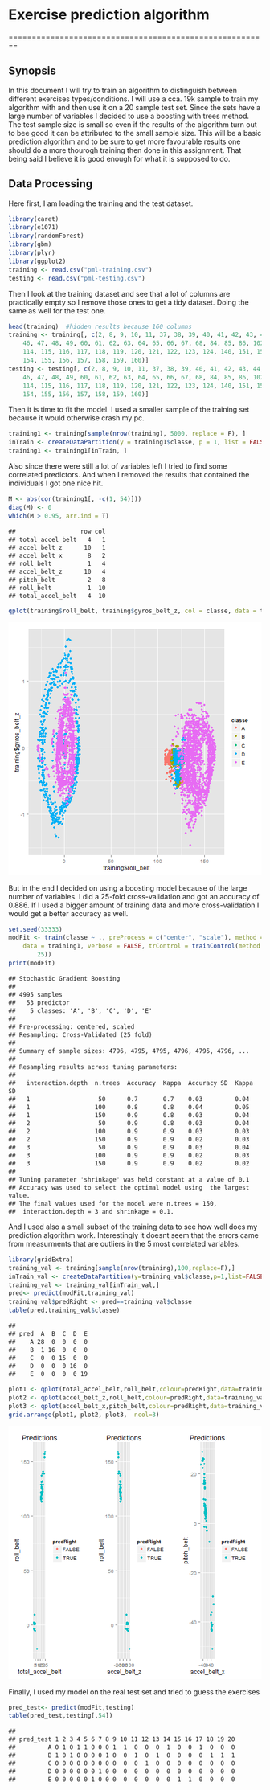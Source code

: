 # Exercise prediction algorithm 
========================================================


## Synopsis

In this document I will try to train an algorithm to distinguish between different exercises types/conditions. I will use a cca. 19k sample to train my algorithm with and then use it on a 20 sample test set. Since the sets have a large number of variables I decided to use a boosting with trees method. The test sample size is small so even if the results of the algorithm turn out to bee good it can be attributed to the small sample size. This will be a basic prediction algorithm and to be sure to get more favourable results one should do a more thourogh training then done in this assignment. That being said I believe it is good enough for what it is supposed to do. 

## Data Processing 

Here first, I am loading the training and the test dataset.


```r
library(caret)
library(e1071)
library(randomForest)
library(gbm)
library(plyr)
library(ggplot2)
training <- read.csv("pml-training.csv")
testing <- read.csv("pml-testing.csv")
```

Then I look at the training dataset and see that a lot of columns are practically empty so I remove those ones to get a tidy dataset. Doing the same as well for the test one.


```r
head(training)  #hidden results because 160 columns
training <- training[, c(2, 8, 9, 10, 11, 37, 38, 39, 40, 41, 42, 43, 44, 45, 
    46, 47, 48, 49, 60, 61, 62, 63, 64, 65, 66, 67, 68, 84, 85, 86, 102, 113, 
    114, 115, 116, 117, 118, 119, 120, 121, 122, 123, 124, 140, 151, 152, 153, 
    154, 155, 156, 157, 158, 159, 160)]
testing <- testing[, c(2, 8, 9, 10, 11, 37, 38, 39, 40, 41, 42, 43, 44, 45, 
    46, 47, 48, 49, 60, 61, 62, 63, 64, 65, 66, 67, 68, 84, 85, 86, 102, 113, 
    114, 115, 116, 117, 118, 119, 120, 121, 122, 123, 124, 140, 151, 152, 153, 
    154, 155, 156, 157, 158, 159, 160)]
```

Then it is time to fit the model. I used a smaller sample of the training set because it would otherwise crash my pc.


```r
training1 <- training[sample(nrow(training), 5000, replace = F), ]
inTrain <- createDataPartition(y = training1$classe, p = 1, list = FALSE)
training1 <- training1[inTrain, ]
```

Also since there were still a lot of variables left I tried to find some correlated predictors. And when I removed the results that contained the individuals I got one nice hit.


```r
M <- abs(cor(training1[, -c(1, 54)]))
diag(M) <- 0
which(M > 0.95, arr.ind = T)
```

```
##                  row col
## total_accel_belt   4   1
## accel_belt_z      10   1
## accel_belt_x       8   2
## roll_belt          1   4
## accel_belt_z      10   4
## pitch_belt         2   8
## roll_belt          1  10
## total_accel_belt   4  10
```

```r
qplot(training$roll_belt, training$gyros_belt_z, col = classe, data = training)
```

![plot of chunk unnamed-chunk-4](figure/unnamed-chunk-4.png) 

But in the end I decided on using a boosting model because of the large number of variables. I did a 25-fold cross-validation and got an accuracy of 0.886. If I used a bigger amount of training data and more cross-validation I would get a better accuracy as well.


```r
set.seed(33333)
modFit <- train(classe ~ ., preProcess = c("center", "scale"), method = "gbm", 
    data = training1, verbose = FALSE, trControl = trainControl(method = "cv", 
        25))
print(modFit)
```

```
## Stochastic Gradient Boosting 
## 
## 4995 samples
##   53 predictor
##    5 classes: 'A', 'B', 'C', 'D', 'E' 
## 
## Pre-processing: centered, scaled 
## Resampling: Cross-Validated (25 fold) 
## 
## Summary of sample sizes: 4796, 4795, 4795, 4796, 4795, 4796, ... 
## 
## Resampling results across tuning parameters:
## 
##   interaction.depth  n.trees  Accuracy  Kappa  Accuracy SD  Kappa SD
##   1                   50      0.7       0.7    0.03         0.04    
##   1                  100      0.8       0.8    0.04         0.05    
##   1                  150      0.9       0.8    0.03         0.04    
##   2                   50      0.9       0.8    0.03         0.04    
##   2                  100      0.9       0.9    0.03         0.03    
##   2                  150      0.9       0.9    0.02         0.03    
##   3                   50      0.9       0.9    0.03         0.04    
##   3                  100      0.9       0.9    0.02         0.03    
##   3                  150      0.9       0.9    0.02         0.02    
## 
## Tuning parameter 'shrinkage' was held constant at a value of 0.1
## Accuracy was used to select the optimal model using  the largest value.
## The final values used for the model were n.trees = 150,
##  interaction.depth = 3 and shrinkage = 0.1.
```

And I used also a small subset of the training data to see how well does my prediction algorithm work. Interestingly it doesnt seem that the errors came from measurments that are outliers in the 5 most correlated variables.


```r
library(gridExtra)
training_val <- training[sample(nrow(training),100,replace=F),]
inTrain_val <- createDataPartition(y=training_val$classe,p=1,list=FALSE)
training_val <- training_val[inTrain_val,]
pred<- predict(modFit,training_val)
training_val$predRight <- pred==training_val$classe
table(pred,training_val$classe)
```

```
##     
## pred  A  B  C  D  E
##    A 28  0  0  0  0
##    B  1 16  0  0  0
##    C  0  0 15  0  0
##    D  0  0  0 16  0
##    E  0  0  0  0 19
```

```r
plot1 <- qplot(total_accel_belt,roll_belt,colour=predRight,data=training_val,main="Predictions")
plot2 <- qplot(accel_belt_z,roll_belt,colour=predRight,data=training_val,main="Predictions")
plot3 <- qplot(accel_belt_x,pitch_belt,colour=predRight,data=training_val,main="Predictions")
grid.arrange(plot1, plot2, plot3,  ncol=3)
```

![plot of chunk unnamed-chunk-6](figure/unnamed-chunk-6.png) 

Finally, I used my model on the real test set and tried to guess the exercises


```r
pred_test<- predict(modFit,testing)
table(pred_test,testing[,54])
```

```
##          
## pred_test 1 2 3 4 5 6 7 8 9 10 11 12 13 14 15 16 17 18 19 20
##         A 0 1 0 1 1 0 0 0 1  1  0  0  0  1  0  0  1  0  0  0
##         B 1 0 1 0 0 0 0 1 0  0  1  0  1  0  0  0  0  1  1  1
##         C 0 0 0 0 0 0 0 0 0  0  0  1  0  0  0  0  0  0  0  0
##         D 0 0 0 0 0 0 1 0 0  0  0  0  0  0  0  0  0  0  0  0
##         E 0 0 0 0 0 1 0 0 0  0  0  0  0  0  1  1  0  0  0  0
```

